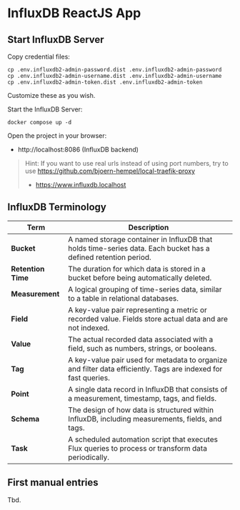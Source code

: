 # InfluxDB ReactJS App

## Start InfluxDB Server

Copy credential files:

```shell
cp .env.influxdb2-admin-password.dist .env.influxdb2-admin-password
cp .env.influxdb2-admin-username.dist .env.influxdb2-admin-username
cp .env.influxdb2-admin-token.dist .env.influxdb2-admin-token
```

Customize these as you wish.

Start the InfluxDB Server:

```shell
docker compose up -d
```

Open the project in your browser:

* http://localhost:8086 (InfluxDB backend)

> Hint: If you want to use real urls instead of using port numbers, try to use https://github.com/bjoern-hempel/local-traefik-proxy
>
> * https://www.influxdb.localhost

## InfluxDB Terminology

| Term               | Description                                                                                                    |
|--------------------|----------------------------------------------------------------------------------------------------------------|
| **Bucket**         | A named storage container in InfluxDB that holds time-series data. Each bucket has a defined retention period. |
| **Retention Time** | The duration for which data is stored in a bucket before being automatically deleted.                          |
| **Measurement**    | A logical grouping of time-series data, similar to a table in relational databases.                            |
| **Field**          | A key-value pair representing a metric or recorded value. Fields store actual data and are not indexed.        |
| **Value**          | The actual recorded data associated with a field, such as numbers, strings, or booleans.                       |
| **Tag**            | A key-value pair used for metadata to organize and filter data efficiently. Tags are indexed for fast queries. |
| **Point**          | A single data record in InfluxDB that consists of a measurement, timestamp, tags, and fields.                  |
| **Schema**         | The design of how data is structured within InfluxDB, including measurements, fields, and tags.                |
| **Task**           | A scheduled automation script that executes Flux queries to process or transform data periodically.            |

## First manual entries

Tbd.
